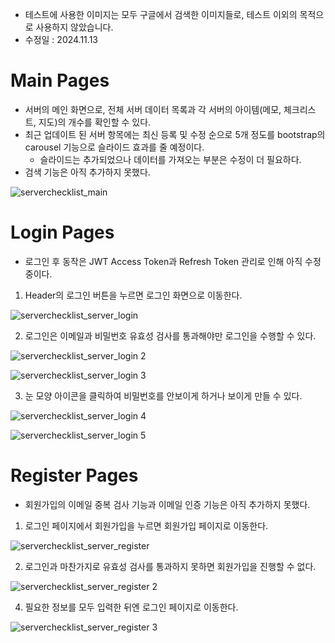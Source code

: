- 테스트에 사용한 이미지는 모두 구글에서 검색한 이미지들로, 테스트 이외의 목적으로 사용하지 않았습니다.
- 수정일 : 2024.11.13

# Main Pages

- 서버의 메인 화면으로, 전체 서버 데이터 목록과 각 서버의 아이템(메모, 체크리스트, 지도)의 개수를 확인할 수 있다.
- 최근 업데이트 된 서버 항목에는 최신 등록 및 수정 순으로 5개 정도를 bootstrap의 carousel 기능으로 슬라이드 효과를 줄 예정이다.
  - 슬라이드는 추가되었으나 데이터를 가져오는 부분은 수정이 더 필요하다.
- 검색 기능은 아직 추가하지 못했다.

![serverchecklist_main](https://github.com/user-attachments/assets/d63bc21d-fb75-40ff-84f1-e876b5d746f9)

# Login Pages
- 로그인 후 동작은 JWT Access Token과 Refresh Token 관리로 인해 아직 수정중이다.
1. Header의 로그인 버튼을 누르면 로그인 화면으로 이동한다.

![serverchecklist_server_login](https://github.com/user-attachments/assets/dea7fb1c-95a0-4c5c-a820-4e2c8b9d12a3)

2. 로그인은 이메일과 비밀번호 유효성 검사를 통과해야만 로그인을 수행할 수 있다.

![serverchecklist_server_login 2](https://github.com/user-attachments/assets/942b636c-c1e3-4397-aaa0-df791fe66502)

![serverchecklist_server_login 3](https://github.com/user-attachments/assets/5d937a1f-7626-4e60-86f2-c8c36e29e0ca)

3. 눈 모양 아이콘을 클릭하여 비밀번호를 안보이게 하거나 보이게 만들 수 있다.

![serverchecklist_server_login 4](https://github.com/user-attachments/assets/7c918886-a7d5-4142-bd6b-222468bdaa28)

![serverchecklist_server_login 5](https://github.com/user-attachments/assets/0c6e8640-6dd3-4a75-b65f-565b779f0a50)

# Register Pages
- 회원가입의 이메일 중복 검사 기능과 이메일 인증 기능은 아직 추가하지 못했다.

1. 로그인 페이지에서 회원가입을 누르면 회원가입 페이지로 이동한다.

![serverchecklist_server_register](https://github.com/user-attachments/assets/76f4b050-fac7-46d8-b67a-04106ceb30c1)

2. 로그인과 마찬가지로 유효성 검사를 통과하지 못하면 회원가입을 진행할 수 없다.

![serverchecklist_server_register 2](https://github.com/user-attachments/assets/2132c945-a93c-4502-b840-4ab86c14c1fe)

4. 필요한 정보를 모두 입력한 뒤엔 로그인 페이지로 이동한다.

![serverchecklist_server_register 3](https://github.com/user-attachments/assets/1b1263cf-ad64-4934-b8f9-de2beb8f038b)

